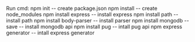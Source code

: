 Run cmd:
    npm init -- create package.json
    npm install -- create node_modules
    npm install express -- install express
    npm install path -- install path
    npm install body-parser -- install parser
    npm install mongodb --save -- install mongodb api
    npm install pug -- intall pug api
    npm express generator -- intall express generator
